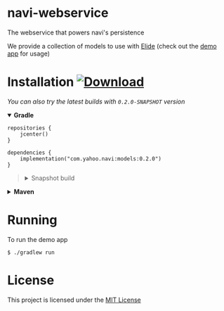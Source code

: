 # navi-webservice

The webservice that powers navi's persistence

We provide a collection of models to use with [Elide](https://github.com/yahoo/elide) (check out the [demo app](./app) for usage)

# Installation [ ![Download](https://api.bintray.com/packages/yahoo/maven/navi/images/download.svg) ](https://bintray.com/yahoo/maven/navi/_latestVersion)

_You can also try the latest builds with `0.2.0-SNAPSHOT` version_

<details open=true><summary><strong>Gradle</strong></summary>

```
repositories {
    jcenter()
}
```

```
dependencies {
    implementation("com.yahoo.navi:models:0.2.0")
}
```

<blockquote><details><summary>Snapshot build</summary>

```
repositories {
    maven {
        url "https://oss.jfrog.org/artifactory/oss-snapshot-local"
    }
}
```

```
dependencies {
    implementation("com.yahoo.navi:models:0.2.0-SNAPSHOT")
}
```

</details></blockquote>
</details>

<details><summary><strong>Maven</strong></summary>

```xml
<repositories>
    <repository>
        <snapshots>
            <enabled>false</enabled>
        </snapshots>
        <id>central</id>
        <name>bintray</name>
        <url>https://jcenter.bintray.com</url>
    </repository>
</repositories>
```

```xml
<dependencies>
    <dependency>
      <groupId>com.yahoo.navi</groupId>
      <artifactId>models</artifactId>
      <version>0.2.0</version>
    </dependency>
</dependencies>
```

<blockquote><details><summary>Snapshot build</summary>

```xml
<repositories>
    <repository>
        <id>oss-snapshot-local</id>
        <name>oss-snapshot-local</name>
        <url>https://oss.jfrog.org/artifactory/oss-snapshot-local</url>
    </repository>
</repositories>
```

```xml
<dependencies>
    <dependency>
      <groupId>com.yahoo.navi</groupId>
      <artifactId>models</artifactId>
      <version>0.2.0-SNAPSHOT</version>
    </dependency>
</dependencies>
```

</details></blockquote>
</details>

# Running

To run the demo app

```shell script
$ ./gradlew run
```

# License

This project is licensed under the [MIT License](LICENSE.md)
